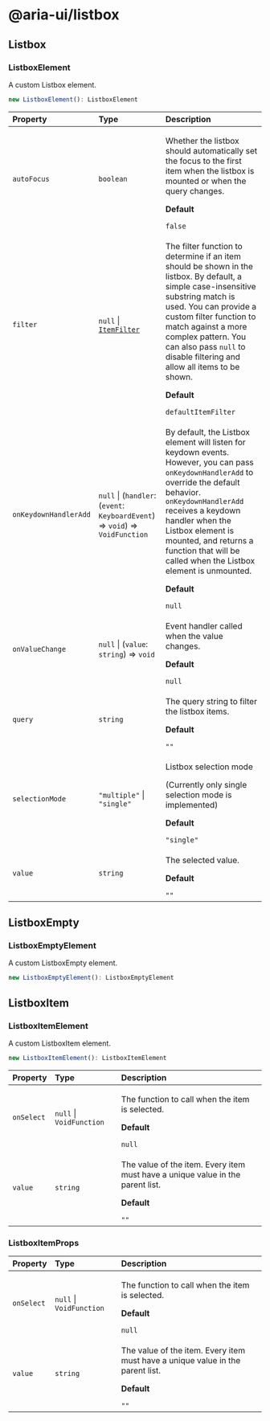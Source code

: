 # @aria-ui/listbox

## Listbox

### ListboxElement

A custom Listbox element.

```ts
new ListboxElement(): ListboxElement
```

| Property | Type | Description |
| :-- | :-- | :-- |
| `autoFocus` | `boolean` | <p>Whether the listbox should automatically set the focus to the first item when the listbox is mounted or when the query changes.</p><p>**Default**</p><code>false</code> |
| `filter` | `null` \| [`ItemFilter`](../collection/README.md#itemfilter) | <p>The filter function to determine if an item should be shown in the listbox. By default, a simple case-insensitive substring match is used. You can provide a custom filter function to match against a more complex pattern. You can also pass `null` to disable filtering and allow all items to be shown.</p><p>**Default**</p><code>defaultItemFilter</code> |
| `onKeydownHandlerAdd` | `null` \| (`handler`: (`event`: `KeyboardEvent`) => `void`) => `VoidFunction` | <p>By default, the Listbox element will listen for keydown events. However, you can pass `onKeydownHandlerAdd` to override the default behavior. `onKeydownHandlerAdd` receives a keydown handler when the Listbox element is mounted, and returns a function that will be called when the Listbox element is unmounted.</p><p>**Default**</p><code>null</code> |
| `onValueChange` | `null` \| (`value`: `string`) => `void` | <p>Event handler called when the value changes.</p><p>**Default**</p><code>null</code> |
| `query` | `string` | <p>The query string to filter the listbox items.</p><p>**Default**</p><code>""</code> |
| `selectionMode` | `"multiple"` \| `"single"` | <p>Listbox selection mode</p><p>(Currently only single selection mode is implemented)</p><p>**Default**</p><code>"single"</code> |
| `value` | `string` | <p>The selected value.</p><p>**Default**</p><code>""</code> |

## ListboxEmpty

### ListboxEmptyElement

A custom ListboxEmpty element.

```ts
new ListboxEmptyElement(): ListboxEmptyElement
```

## ListboxItem

### ListboxItemElement

A custom ListboxItem element.

```ts
new ListboxItemElement(): ListboxItemElement
```

| Property | Type | Description |
| :-- | :-- | :-- |
| `onSelect` | `null` \| `VoidFunction` | <p>The function to call when the item is selected.</p><p>**Default**</p><code>null</code> |
| `value` | `string` | <p>The value of the item. Every item must have a unique value in the parent list.</p><p>**Default**</p><code>""</code> |

### ListboxItemProps

| Property | Type | Description |
| :-- | :-- | :-- |
| `onSelect` | `null` \| `VoidFunction` | <p>The function to call when the item is selected.</p><p>**Default**</p><code>null</code> |
| `value` | `string` | <p>The value of the item. Every item must have a unique value in the parent list.</p><p>**Default**</p><code>""</code> |
